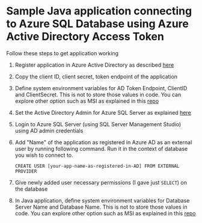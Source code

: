 # Sample Java application connecting to Azure SQL Database using Azure Active Directory Access Token

Follow these steps to get application working

1. Register application in Azure Active Directory as described  [here](https://docs.microsoft.com/en-us/azure/active-directory/develop/active-directory-integrating-applications)
2. Copy the client ID, client secret, token endpoint of the application
3. Define system environment variables for AD Token Endpoint, ClientID and ClientSecret. This is not to store those values in code. You can explore other option such as MSI as explained in this [repo](https://github.com/Mahesh-MSFT/JavaSQLWithAKVandMSI)
3. Set the Active Directory Admin for Azure SQL Server as explained [here](https://github.com/MicrosoftDocs/azure-docs/blob/master/articles/sql-database/sql-database-aad-authentication-configure.md)
4. Login to Azure SQL Server (using SQL Server Management Studio) using AD admin credentials
3. Add "Name" of the application as registered in Azure AD as an external user by running following command. Run it in the context of   database you wish to connect to.
   
   `CREATE USER [your-app-name-as-registered-in-AD] FROM EXTERNAL PROVIDER`
4. Give newly added user necessary permissions (I gave just `SELECT`) on the database
5. In Java application, define system environment variables for Database Server Name and Database Name. This is not to store those values in code. You can explore other option such as MSI as explained in this [repo](https://github.com/Mahesh-MSFT/JavaSQLWithAKVandMSI)
